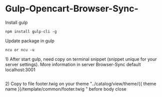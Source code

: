 # Gulp-Opencart-Browser-Sync-

Install gulp

<code>npm install gulp-cli -g</code>

Update package in gulp

<code>ncu or ncu -u</code>


<p>1) After start gulp, need copy on terminal snippet (snippet unique for your server settings). More information in server Browser-Sync default localhost:3001

<code>
<script id="__bs_script__">//<![CDATA[
    document.write("<script async src='http://HOST:3000/browser-sync/browser-sync-client.js?v=2.23.6'><\/script>".replace("HOST", location.hostname));
//]]></script>
</code>  
</p>
  

<p>2) Copy to file footer.twig  on your theme  "../catalog/view/theme/{{ theme name }}/template/common/footer.twig " before body close <code></ body></code></p>
